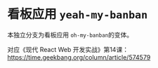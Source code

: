 # 看板应用 `yeah-my-banban`

本独立分支为看板应用 `oh-my-banban`的变体。

对应《现代 React Web 开发实战》第14课：https://time.geekbang.org/column/article/574579
